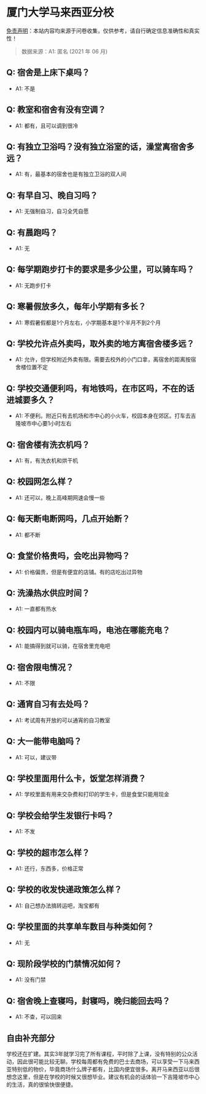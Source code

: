 # 厦门大学马来西亚分校

[免责声明](https://colleges.chat/#_3)：本站内容均来源于问卷收集，仅供参考，请自行确定信息准确性和真实性！

> 数据来源：A1: 匿名 (2021 年 06 月)

## Q: 宿舍是上床下桌吗？

- A1: 不是

## Q: 教室和宿舍有没有空调？

- A1: 都有，且可以调到很冷

## Q: 有独立卫浴吗？没有独立浴室的话，澡堂离宿舍多远？

- A1: 有，最基本的宿舍也是有独立卫浴的双人间

## Q: 有早自习、晚自习吗？

- A1: 无强制自习，自习全凭自愿

## Q: 有晨跑吗？

- A1: 无

## Q: 每学期跑步打卡的要求是多少公里，可以骑车吗？

- A1: 无跑步打卡

## Q: 寒暑假放多久，每年小学期有多长？

- A1: 寒假暑假都是1个月左右，小学期基本是1个半月不到2个月

## Q: 学校允许点外卖吗，取外卖的地方离宿舍楼多远？

- A1: 允许，但学校附近外卖有限。需要去校外的小门口拿，离宿舍的距离按宿舍楼位置不定

## Q: 学校交通便利吗，有地铁吗，在市区吗，不在的话进城要多久？

- A1: 不便利。附近只有去机场和市中心的小火车，校园本身在郊区。打车去吉隆坡市中心要1小时左右

## Q: 宿舍楼有洗衣机吗？

- A1: 有，有洗衣机和烘干机

## Q: 校园网怎么样？

- A1: 还可以，晚上高峰期网速会慢一些

## Q: 每天断电断网吗，几点开始断？

- A1: 都不断

## Q: 食堂价格贵吗，会吃出异物吗？

- A1: 价格偏贵，但是有便宜的店铺。有的店吃出过异物

## Q: 洗澡热水供应时间？

- A1: 一直都有热水

## Q: 校园内可以骑电瓶车吗，电池在哪能充电？

- A1: 能搞得到就可以骑，在宿舍里充电吧

## Q: 宿舍限电情况？

- A1: 不限

## Q: 通宵自习有去处吗？

- A1: 考试周有开放的可以通宵的自习教室

## Q: 大一能带电脑吗？

- A1: 可以，建议带

## Q: 学校里面用什么卡，饭堂怎样消费？

- A1: 学校里面有用来交杂费和打印的学生卡，但是食堂只能用现金

## Q: 学校会给学生发银行卡吗？

- A1: 不发

## Q: 学校的超市怎么样？

- A1: 还行，东西多，价格正常

## Q: 学校的收发快递政策怎么样？

- A1: 自己想办法搞转运吧，淘宝都有

## Q: 学校里面的共享单车数目与种类如何？

- A1: 无

## Q: 现阶段学校的门禁情况如何？

- A1: 没有门禁

## Q: 宿舍晚上查寝吗，封寝吗，晚归能回去吗？

- A1: 不查，可以回来

## 自由补充部分

学校还在扩建。其实3年就学习完了所有课程，平时除了上课，没有特别的公众活动，因此很可能比较无聊。学校每周都有免费的巴士去商场，可以享受一下马来西亚特别低的物价，毕竟商场什么牌子都有，比国内便宜很多。离开马来西亚以后很想念这里，但是在学校的时候又很想毕业。建议有机会的话体验一下吉隆坡市中心的生活，真的很愉快很便捷。